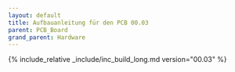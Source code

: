 ```yaml
---
layout: default
title: Aufbauanleitung für den PCB 00.03
parent: PCB_Board
grand_parent: Hardware
---
```


{% include_relative _include/inc_build_long.md version="00.03" %}
